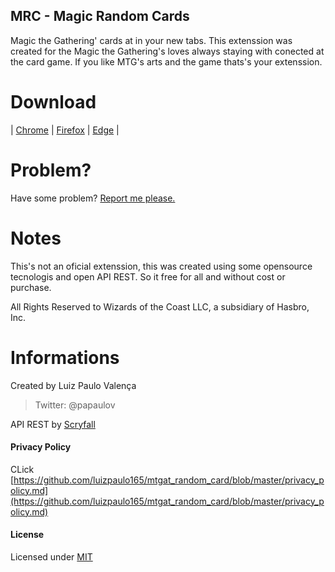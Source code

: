 ## MRC - Magic Random Cards

Magic the Gathering' cards at in your new tabs.
This extenssion was created for the Magic the Gathering's loves always staying with conected at the card game. 
If you like MTG's arts and the game thats's your extenssion.

Download
====
| [Chrome](https://chrome.google.com/webstore/detail/magic-the-gathering-rando/hlacgeakpipeoclkgokgockcojcledlg?hl=pt-BR)  |  [Firefox](https://addons.mozilla.org/pt-BR/firefox/addon/mtg-random-card/) | [Edge](https://microsoftedge.microsoft.com/addons/detail/mrc-mtg-random-card/hdnobdghgcnlopdjlcdloakpdjeleijf)  |

Problem?
====
Have some problem? [Report me please.](https://github.com/luizpaulo165/mtgat_random_card/issues) 

Notes
====
This's not an oficial extenssion, this was created using some opensource tecnologis and open API REST. So it free for all and without cost or purchase.

 All Rights Reserved to Wizards of the Coast LLC, a subsidiary of Hasbro, Inc.

Informations
====
Created by Luiz Paulo Valença
> Twitter: @papaulov

API REST by [Scryfall](https://scryfall.com/)

#### Privacy Policy
CLick [https://github.com/luizpaulo165/mtgat_random_card/blob/master/privacy_policy.md](https://github.com/luizpaulo165/mtgat_random_card/blob/master/privacy_policy.md)

#### License 
Licensed under [MIT](https://opensource.org/licenses/MIT)
